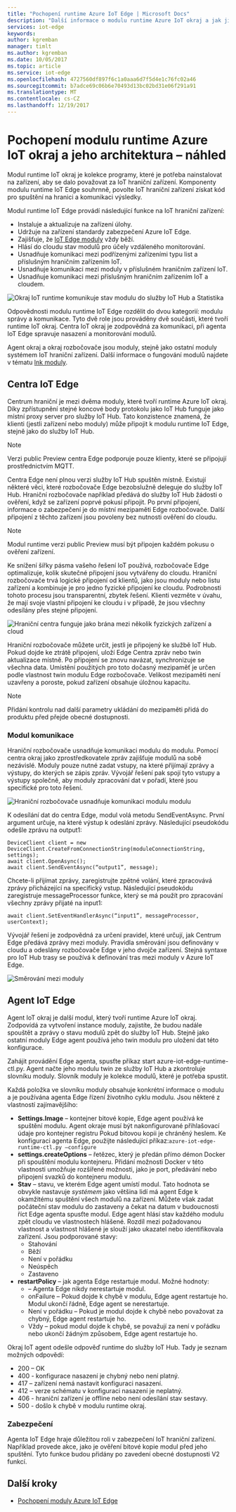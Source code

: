 ```yaml
---
title: "Pochopení runtime Azure IoT Edge | Microsoft Docs"
description: "Další informace o modulu runtime Azure IoT okraj a jak ji umožňuje hraniční zařízení"
services: iot-edge
keywords: 
author: kgremban
manager: timlt
ms.author: kgremban
ms.date: 10/05/2017
ms.topic: article
ms.service: iot-edge
ms.openlocfilehash: 4727560df897f6c1a0aaa6d7f5d4e1c76fc02a46
ms.sourcegitcommit: b7adce69c06b6e70493d13bc02bd31e06f291a91
ms.translationtype: MT
ms.contentlocale: cs-CZ
ms.lasthandoff: 12/19/2017
---
```

# <a name="understand-the-azure-iot-edge-runtime-and-its-architecture---preview"></a>Pochopení modulu runtime Azure IoT okraj a jeho architektura – náhled

Modul runtime IoT okraj je kolekce programy, které je potřeba nainstalovat na zařízení, aby se dalo považovat za IoT hraniční zařízení. Komponenty modulu runtime IoT Edge souhrnně, povolte IoT hraniční zařízení získat kód pro spuštění na hranici a komunikaci výsledky. 

Modul runtime IoT Edge provádí následující funkce na IoT hraniční zařízení:

* Instaluje a aktualizuje na zařízení úlohy.
* Udržuje na zařízení standardy zabezpečení Azure IoT Edge.
* Zajišťuje, že [IoT Edge moduly][lnk moduly] vždy běží.
* Hlásí do cloudu stav modulů pro účely vzdáleného monitorování.
* Usnadňuje komunikaci mezi podřízenými zařízeními typu list a příslušným hraničním zařízením IoT.
* Usnadňuje komunikaci mezi moduly v příslušném hraničním zařízení IoT.
* Usnadňuje komunikaci mezi příslušným hraničním zařízením IoT a cloudem.

![Okraj IoT runtime komunikuje stav modulu do služby IoT Hub a Statistika][1]

Odpovědnosti modulu runtime IoT Edge rozdělit do dvou kategorií: modulu správy a komunikace. Tyto dvě role jsou prováděny dvě součásti, které tvoří runtime IoT okraj. Centra IoT okraj je zodpovědná za komunikaci, při agenta IoT Edge spravuje nasazení a monitorování modulů. 

Agent okraj a okraj rozbočovače jsou moduly, stejně jako ostatní moduly systémem IoT hraniční zařízení. Další informace o fungování modulů najdete v tématu [lnk moduly]. 

## <a name="iot-edge-hub"></a>Centra IoT Edge

Centrum hraniční je mezi dvěma moduly, které tvoří runtime Azure IoT okraj. Díky zpřístupnění stejné koncové body protokolu jako IoT Hub funguje jako místní proxy server pro služby IoT Hub. Tato konzistence znamená, že klienti (jestli zařízení nebo moduly) může připojit k modulu runtime IoT Edge, stejně jako do služby IoT Hub. 

>[!NOTE]
> Verzi public Preview centra Edge podporuje pouze klienty, které se připojují prostřednictvím MQTT.

Centra Edge není plnou verzi služby IoT Hub spuštěn místně. Existují některé věci, které rozbočovače Edge bezobslužně deleguje do služby IoT Hub. Hraniční rozbočovače například předává do služby IoT Hub žádosti o ověření, když se zařízení poprvé pokusí připojit. Po první připojení, informace o zabezpečení je do místní mezipaměti Edge rozbočovače. Další připojení z těchto zařízení jsou povoleny bez nutnosti ověření do cloudu. 

>[!NOTE]
> Modul runtime verzi public Preview musí být připojen každém pokusu o ověření zařízení.

Ke snížení šířky pásma vašeho řešení IoT používá, rozbočovače Edge optimalizuje, kolik skutečné připojení jsou vytvářeny do cloudu. Hraniční rozbočovače trvá logické připojení od klientů, jako jsou moduly nebo listu zařízení a kombinuje je pro jedno fyzické připojení ke cloudu. Podrobnosti tohoto procesu jsou transparentní, zbytek řešení. Klienti vezměte v úvahu, že mají svoje vlastní připojení ke cloudu i v případě, že jsou všechny odesílány přes stejné připojení. 

![Hraniční centra funguje jako brána mezi několik fyzických zařízení a cloud][2]

Hraniční rozbočovače můžete určit, jestli je připojený ke službě IoT Hub. Pokud dojde ke ztrátě připojení, uloží Edge Centra zpráv nebo twin aktualizace místně. Po připojení se znovu navázat, synchronizuje se všechna data. Umístění použitých pro toto dočasný mezipaměť je určen podle vlastnost twin modulu Edge rozbočovače. Velikost mezipaměti není uzavřeny a poroste, pokud zařízení obsahuje úložnou kapacitu. 

>[!NOTE]
>Přidání kontrolu nad další parametry ukládání do mezipaměti přidá do produktu před přejde obecné dostupnosti.

### <a name="module-communication"></a>Modul komunikace

Hraniční rozbočovače usnadňuje komunikaci modulu do modulu. Pomocí centra okraj jako zprostředkovatele zpráv zajišťuje modulů na sobě nezávislé. Moduly pouze nutné zadat vstupy, na které přijímají zprávy a výstupy, do kterých se zápis zpráv. Vývojář řešení pak spojí tyto vstupy a výstupy společně, aby moduly zpracování dat v pořadí, které jsou specifické pro toto řešení. 

![Hraniční rozbočovače usnadňuje komunikaci modulu modulu][3]

K odesílání dat do centra Edge, modul volá metodu SendEventAsync. První argument určuje, na které výstup k odeslání zprávy. Následující pseudokódu odešle zprávu na output1:

    DeviceClient client = new DeviceClient.CreateFromConnectionString(moduleConnectionString, settings); 
    await client.OpenAsync(); 
    await client.SendEventAsync(“output1”, message); 

Chcete-li přijímat zprávy, zaregistrujte zpětné volání, které zpracovává zprávy přicházející na specifický vstup. Následující pseudokódu zaregistruje messageProcessor funkce, který se má použít pro zpracování všechny zprávy přijaté na input1:

    await client.SetEventHandlerAsync(“input1”, messageProcessor, userContext);
    
Vývojář řešení je zodpovědná za určení pravidel, které určují, jak Centrum Edge předává zprávy mezi moduly. Pravidla směrování jsou definovány v cloudu a odeslány rozbočovače Edge v jeho dvojče zařízení. Stejná syntaxe pro IoT Hub trasy se používá k definování tras mezi moduly v Azure IoT Edge. 

<!--- For more info on how to declare routes between modules, see []. --->   

![Směrování mezi moduly][4]

## <a name="iot-edge-agent"></a>Agent IoT Edge

Agent IoT okraj je další modul, který tvoří runtime Azure IoT okraj. Zodpovídá za vytvoření instance moduly, zajistíte, že budou nadále spouštět a zprávy o stavu modulů zpět do služby IoT Hub. Stejně jako ostatní moduly Edge agent používá jeho twin modulu pro uložení dat této konfigurace. 

Zahájit provádění Edge agenta, spusťte příkaz start azure-iot-edge-runtime-ctl.py. Agent načte jeho modulu twin ze služby IoT Hub a zkontroluje slovníku moduly. Slovník moduly je kolekce modulů, které je potřeba spustit. 

Každá položka ve slovníku moduly obsahuje konkrétní informace o modulu a je používána agenta Edge řízení životního cyklu modulu. Jsou některé z vlastností zajímavějšího: 

* **Settings.Image** – kontejner bitové kopie, Edge agent používá ke spuštění modulu. Agent okraje musí být nakonfigurované přihlašovací údaje pro kontejner registru Pokud bitovou kopii je chráněný heslem. Ke konfiguraci agenta Edge, použijte následující příkaz:`azure-iot-edge-runtime-ctl.py –configure`
* **settings.createOptions** – řetězec, který je předán přímo démon Docker při spouštění modulu kontejneru. Přidání možnosti Docker v této vlastnosti umožňuje rozšířené možnosti, jako je port, předávání nebo připojení svazků do kontejneru modulu.  
* **Stav** – stavu, ve kterém Edge agent umístí modul. Tato hodnota se obvykle nastavuje *systémem* jako většina lidí má agent Edge k okamžitému spuštění všech modulů na zařízení. Můžete však zadat počáteční stav modulu do zastaveny a čekat na datum v budoucnosti říct Edge agenta spusťte modul. Edge agent hlásí stav každého modulu zpět cloudu ve vlastnostech hlášené. Rozdíl mezi požadovanou vlastnost a vlastnost hlášené je slouží jako ukazatel nebo identifikovala zařízení. Jsou podporované stavy:
   * Stahování
   * Běží
   * Není v pořádku
   * Neúspěch
   * Zastaveno
* **restartPolicy** – jak agenta Edge restartuje modul. Možné hodnoty:
   * – Agenta Edge nikdy nerestartuje modul.
   * onFailure – Pokud dojde k chybě v modulu, Edge agent restartuje ho. Modul ukončí řádně, Edge agent se nerestartuje.
   * Není v pořádku – Pokud je modul dojde k chybě nebo považovat za chybný, Edge agent restartuje ho.
   * Vždy – pokud modul dojde k chybě, se považují za není v pořádku nebo ukončí žádným způsobem, Edge agent restartuje ho. 

Okraj IoT agent odešle odpověď runtime do služby IoT Hub. Tady je seznam možných odpovědí:
  * 200 – OK
  * 400 - konfigurace nasazení je chybný nebo není platný.
  * 417 – zařízení nemá nastavit konfiguraci nasazení.
  * 412 – verze schématu v konfiguraci nasazení je neplatný.
  * 406 - hraniční zařízení je offline nebo není odesílání stav sestavy.
  * 500 - došlo k chybě v modulu runtime okraj.

### <a name="security"></a>Zabezpečení

Agenta IoT Edge hraje důležitou roli v zabezpečení IoT hraniční zařízení. Například provede akce, jako je ověření bitové kopie modul před jeho spuštění. Tyto funkce budou přidány po zavedení obecné dostupnosti V2 funkcí. 

<!-- For more information about the Azure IoT Edge security framework, see []. -->

## <a name="next-steps"></a>Další kroky

- [Pochopení moduly Azure IoT Edge][lnk moduly]

<!-- Images -->
[1]: ./media/iot-edge-runtime/pipeline.png
[2]: ./media/iot-edge-runtime/gateway.png
[3]: ./media/iot-edge-runtime/ModuleEndpoints.png
[4]: ./media/iot-edge-runtime/ModuleEndpointsWithRoutes.png

<!-- Links -->
[lnk moduly]: iot-edge-modules.md